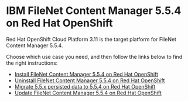 # IBM FileNet Content Manager 5.5.4 on Red Hat OpenShift

Red Hat OpenShift Cloud Platform 3.11 is the target platform for FileNet Content Manager 5.5.4.

Choose which use case you need, and then follow the links below to find the right instructions:

- [Install FileNet Content Manager 5.5.4 on Red Hat OpenShift](install.md)
- [Uninstall FileNet Content Manager 5.5.4 on Red Hat OpenShift](uninstall.md)
- [Migrate 5.5.x persisted data to 5.5.4 on Red Hat OpenShift](migrate.md)
- [Update FileNet Content Manager 5.5.4 on Red Hat OpenShift](update.md)

